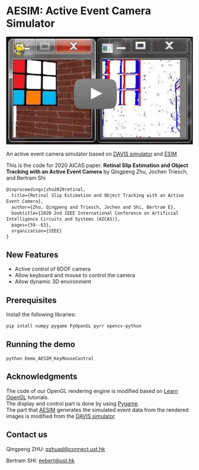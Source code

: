 # AESIM: Active Event Camera Simulator
[![AESIM](pictures/video_screenshot.jpg)](https://youtu.be/1CFUxxfl1Hs)

An active event camera simulator based on [DAVIS simulator](https://github.com/uzh-rpg/rpg_davis_simulator) and [ESIM](https://github.com/uzh-rpg/rpg_esim)

This is the code for 2020 AICAS paper: **Retinal Slip Estimation and Object Tracking with an Active Event Camera** by Qingpeng Zhu, Jochen Triesch, and Bertram Shi

```
@inproceedings{zhu2020retinal,
  title={Retinal Slip Estimation and Object Tracking with an Active Event Camera},
  author={Zhu, Qingpeng and Triesch, Jochen and Shi, Bertram E},
  booktitle={2020 2nd IEEE International Conference on Artificial Intelligence Circuits and Systems (AICAS)},
  pages={59--63},
  organization={IEEE}
}
```

## New Features
* Active control of 6DOF camera
* Allow keyboard and mouse to control the camera
* Allow dynamic 3D environment

## Prerequisites

Install the following libraries:

```
pip intall numpy pygame PyOpenGL pyrr opencv-python
```

## Running the demo

```
python Demo_AESIM_KeyMouseControl
```

## Acknowledgments

The code of our OpenGL rendering engine is modified based on [Learn OpenGL](https://learnopengl.com/) tutorials.<br />
The display and control part is done by using [Pygame](https://www.pygame.org).<br />
The part that [AESIM](https://github.com/ZHUQINGPENG/Active-Event-Camera-Simulator) generates the simulated event data from the rendered images is modified from the [DAVIS simulator](https://github.com/uzh-rpg/rpg_davis_simulator).

## Contact us
Qingpeng ZHU: qzhuad@connect.ust.hk

Bertram SHI: eebert@ust.hk
